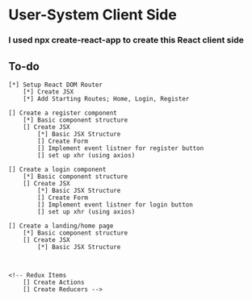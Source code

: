
# User-System Client Side
### I used npx create-react-app to create this React client side

## To-do
    [*] Setup React DOM Router
        [*] Create JSX 
        [*] Add Starting Routes; Home, Login, Register

    [] Create a register component
        [*] Basic component structure
        [] Create JSX 
            [*] Basic JSX Structure
            [] Create Form
            [] Implement event listner for register button
            [] set up xhr (using axios)

    [] Create a login component
        [*] Basic component structure
        [] Create JSX 
            [*] Basic JSX Structure
            [] Create Form
            [] Implement event listner for login button
            [] set up xhr (using axios)

    [] Create a landing/home page
        [*] Basic component structure
        [] Create JSX 
            [*] Basic JSX Structure



    <!-- Redux Items
        [] Create Actions
        [] Create Reducers -->
